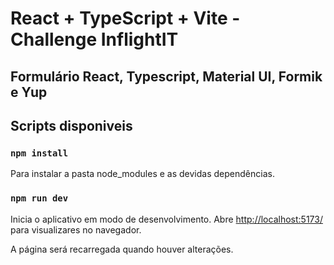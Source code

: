 # React + TypeScript + Vite - Challenge InflightIT
## Formulário React, Typescript, Material UI, Formik e Yup

## Scripts disponiveis

### `npm install`

Para instalar a pasta node_modules e as devidas dependências.

### `npm run dev`

Inicia o aplicativo em modo de desenvolvimento.
Abre [http://localhost:5173/](http://localhost:5173//) para visualizares no navegador.

A página será recarregada quando houver alterações.